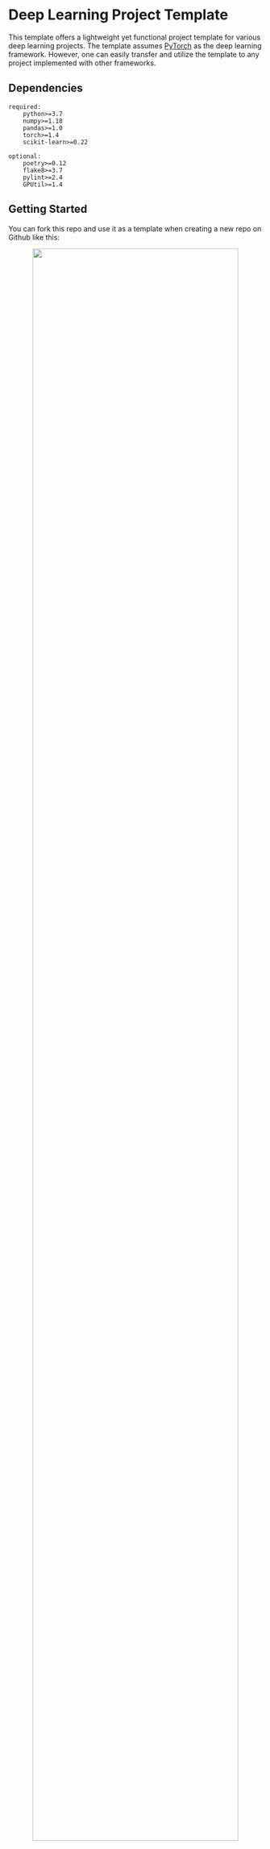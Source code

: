 # Deep Learning Project Template
This template offers a lightweight yet functional project template for various deep learning projects. 
The template assumes [PyTorch](https://pytorch.org/) as the deep learning framework.
However, one can easily transfer and utilize the template to any project implemented with other frameworks.


<!---
a table of content section might be a good idea
-->

## Dependencies
```text
required:
    python>=3.7
    numpy>=1.18
    pandas>=1.0
    torch>=1.4
    scikit-learn>=0.22

optional:
    poetry>=0.12
    flake8>=3.7
    pylint>=2.4
    GPUtil>=1.4
```


## Getting Started
You can fork this repo and use it as a template when creating a new repo on Github like this:
<p align="center">
    <img src="https://github.com/xduan7/dl-project-template/blob/master/docs/readme/create_a_new_repo.png" width="90%">
</p>
Or directly use the template from the forked template repo like this:
<p align="center">
    <img src="https://github.com/xduan7/dl-project-template/blob/master/docs/readme/use_template.png" width="90%">
</p>

Alternatively, you can simply download this repo in zipped format and get started:
<p align="center">
    <img src="https://github.com/xduan7/dl-project-template/blob/master/docs/readme/download.png" width="90%">
</p>

Next, you can install all the dependencies by typing the following command in project root:
```bash
make install # or "poetry install"
```

Finally, you can wrap up the setup by manually install and update any packages you'd like. 
Please refer to the [Extra Packages](#extra-packages) section for some awesome packages. 


## Template Layout
The project layout with the usage for each folder is shown below:
```text
[dl-project-template] tree .                                                                           
.
├── ...                 # project config (requirements, license, etc.)
├── data
|   ├── ...             # data indexes and other descriptor files
│   ├── raw             # downloaded and untreated data
│   ├── cached          # cached files during processing
│   ├── interm          # intermediate results during processing
│   └── processed       # processed data (features, targets) ready for learning
├── docs                # documentations (txt, doc, jpeg, etc.)
├── logs                # logs generated from programs
├── models              # saved model parameters with optimizer
├── notebooks           # jupyter notebooks for experiments and visualization 
├── src    
│   ├── ...             # top-level scripts for deep learning
│   ├── configs         # configurations (*.py) for deep learning experiments
│   ├── processes       # data processing functions and classes
│   ├── modules         # layers, modules, and networks
│   ├── optimization    # optimizers and schedulers
│   └── utilities       # other useful functions and classes
└── tests               # tests for data processing and learning loops
```


<!---
## Feature Usage
use cases for implemented features
-->


## Future Tasks
- [x] python environment setup (pyproject.toml, makefile, etc.)
- [ ] commonly-used utility functions
    - [x] random seeding (for Numpy, PyTorch, etc.)
    - [x] gpu/cpu specification
    - [x] debug decorator
    - [ ] getter of class from module with target name
- [ ] customizable neural network modules
    - [ ] PyTorch activation function
    - [ ] configurable dense block
    - [x] convolutional residual block
    - [ ] attention block
- [x] customizable optimization functions
    - [x] PyTorch optimizer getter
    - [x] PyTorch learning rate scheduler getter 
- [x] minimal setup for hyperparameter optimization
    - [x] configuration file
- [ ] process flowchart for DL/ML projects (less than 10 steps with deliverables)
- [x] extra packages for DL/ML projects
- [ ] documentation
    - [x] getting started
    - [ ] module docstrings
- [ ] table of content section in readme


## Extra Packages
### Data Validation and Cleaning
- [Great Expectation](https://docs.greatexpectations.io/en/latest/): data validation, documenting, and profiling
- [PyJanitor](https://pyjanitor.readthedocs.io/): Pandas extension for data cleaning
- [PyDQC](https://github.com/SauceCat/pydqc): automatic data quality checking

### Performance and Caching
- [Numba](https://numba.pydata.org/): JIT compiler that translates Python and NumPy to fast machine code
- [Dask](https://dask.org/): parallel computing library
- [Ray](https://ray.io/): framework for distributed applications
- [Modin](http://modin.readthedocs.io/): parallelized Pandas with [Dask](https://dask.org/) or [Ray](https://ray.io/) 
- [Joblib](https://joblib.readthedocs.io/en/latest/): disk-caching and parallelization
- [RAPIDS](https://rapids.ai/): GPU acceleration for data science

### Data Version Control and Workflow
- [DVC](https://dvc.org/): data version control system
- [Pachyderm](https://www.pachyderm.com/): data pipelining (versioning, lineage/tracking, and parallelization)
- [d6tflow](https://d6tflow.readthedocs.io/en/latest/): effective data workflow

### Visualization and Analysis
- [Seaborn](https://seaborn.pydata.org/): data visualization based on [Matplotlib](https://matplotlib.org/)
- [HiPlot](https://facebookresearch.github.io/hiplot/): interactive high-dimensional visualization for correlation and pattern discovery
- [Plotly.py](https://plot.ly/python/): interactive browser-based graphing library
- [Altair](https://altair-viz.github.io/): declarative visualization based on [Vega](http://vega.github.io/vega) and [Vega-Lite](http://vega.github.io/vega-lite)
- [Chartify](https://github.com/spotify/chartify): easy and flexible charts
- [Pandas-Profiling](https://pandas-profiling.github.io/pandas-profiling/docs/): HTML profiling reports for Pandas DataFrames

### Project Lifecycles and Hyperparameter Optimization
- [NNI](https://nni.readthedocs.io/en/latest/): automate ML/DL lifecycle (feature engineering, neural architecture search, model compression and hyperparameter tuning)
- [Comet.ml](https://www.comet.ml/site/): self-hosted and cloud-based meta machine learning platform for tracking, comparing, explaining and optimizing experiments and models
- [MLflow](https://mlflow.org/): platform for ML lifecycle , including experimentation, reproducibility and deployment
- [Optuna](https://optuna.org/): automatic hyperparameter optimization framework
- [Hyperopt](http://hyperopt.github.io/hyperopt): serial and parallel optimization

### PyTorch Extensions
- [Ignite](https://pytorch.org/ignite/): high-level library based on PyTorch
- [PyRo](https://pyro.ai/): deep universal probabilistic programming with PyTorch
- [DGL](http://dgl.ai/): package for deep learning on graphs
- [PyGeometric](https://pytorch-geometric.readthedocs.io/): geometric deep learning extension library for PyTorch

### Miscellaneous
- [DoWhy](https://microsoft.github.io/dowhy/): causal inference combining causal graphical models and potential outcomes


## Resources
### Readings:
- [Machine Learning Systems Design](https://github.com/chiphuyen/machine-learning-systems-design) by Chip Huyen
- [Rules of Machine Learning: Best Practices for ML Engineering](http://martin.zinkevich.org/rules_of_ml/rules_of_ml.pdf) by Martin Zinkevich
 
### Other Machine Learning Template Repos:
- [Cookiecutter Data Science](https://github.com/drivendata/cookiecutter-data-science): a logical, reasonably standardized, but flexible project structure
- [PyTorch Template Project](https://github.com/victoresque/pytorch-template): PyTorch deep learning project template

### Datasets:
- [Google Dataset Search](https://datasetsearch.research.google.com): a search engine for freely-available online data
- [OpenML](https://www.openml.org/): online platform for sharing data, ML algorithms and experiments
- [OpenBlender](https://www.openblender.io): live-streamed open data sources


## Authors
* Xiaotian Duan (Email: xduan7 at uchicago.edu)


## License
This project is licensed under the MIT License - see the [LICENSE.md](LICENSE.md) file for more details.

